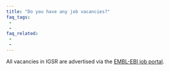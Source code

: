 ```yaml
---
title: "Do you have any job vacancies?"
faq_tags:
 -
 -
faq_related:
 -
 -
---
```


All vacancies in IGSR are advertised via the [EMBL-EBI job portal](https://www.ebi.ac.uk/about/jobs).
